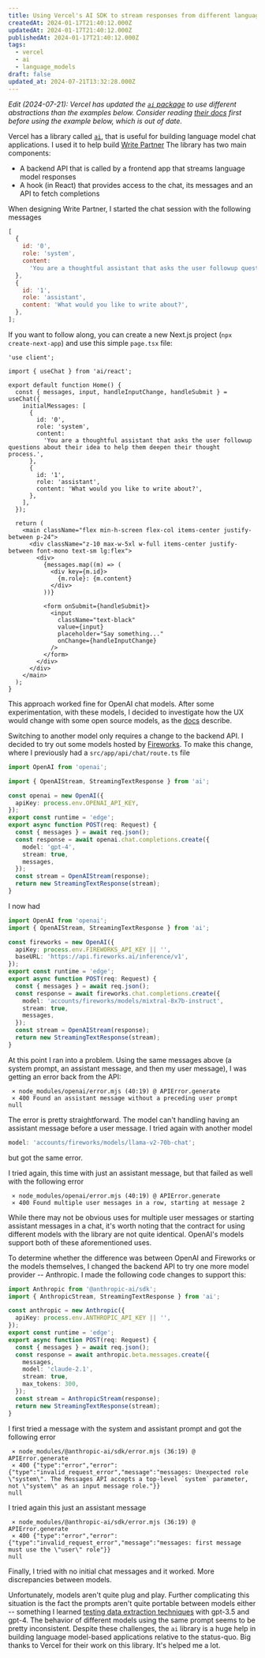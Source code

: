```yaml
---
title: Using Vercel's AI SDK to stream responses from different language models
createdAt: 2024-01-17T21:40:12.000Z
updatedAt: 2024-01-17T21:40:12.000Z
publishedAt: 2024-01-17T21:40:12.000Z
tags:
  - vercel
  - ai
  - language_models
draft: false
updated_at: 2024-07-21T13:32:28.000Z
---
```


_Edit (2024-07-21): Vercel has updated the [`ai` package](https://github.com/vercel/ai) to use different abstractions than the examples below.
Consider reading [their docs](https://sdk.vercel.ai/docs/introduction) first before using the example below, which is out of date._

Vercel has a library called [`ai`](https://github.com/vercel/ai), that is useful for building language model chat applications.
I used it to help build [Write Partner](/projects/write-partner)
The library has two main components:

- A backend API that is called by a frontend app that streams language model responses
- A hook (in React) that provides access to the chat, its messages and an API to fetch completions

When designing Write Partner, I started the chat session with the following messages

```javascript
[
  {
    id: '0',
    role: 'system',
    content:
      'You are a thoughtful assistant that asks the user followup questions about their idea to help them deepen their thought process.',
  },
  {
    id: '1',
    role: 'assistant',
    content: 'What would you like to write about?',
  },
];
```

If you want to follow along, you can create a new Next.js project (`npx create-next-app`) and use this simple `page.tsx` file:

```tsx
'use client';

import { useChat } from 'ai/react';

export default function Home() {
  const { messages, input, handleInputChange, handleSubmit } = useChat({
    initialMessages: [
      {
        id: '0',
        role: 'system',
        content:
          'You are a thoughtful assistant that asks the user followup questions about their idea to help them deepen their thought process.',
      },
      {
        id: '1',
        role: 'assistant',
        content: 'What would you like to write about?',
      },
    ],
  });

  return (
    <main className="flex min-h-screen flex-col items-center justify-between p-24">
      <div className="z-10 max-w-5xl w-full items-center justify-between font-mono text-sm lg:flex">
        <div>
          {messages.map((m) => (
            <div key={m.id}>
              {m.role}: {m.content}
            </div>
          ))}

          <form onSubmit={handleSubmit}>
            <input
              className="text-black"
              value={input}
              placeholder="Say something..."
              onChange={handleInputChange}
            />
          </form>
        </div>
      </div>
    </main>
  );
}
```

This approach worked fine for OpenAI chat models.
After some experimentation, with these models, I decided to investigate how the UX would change with some open source models, as the [docs](https://sdk.vercel.ai/docs) describe.

Switching to another model only requires a change to the backend API.
I decided to try out some models hosted by [Fireworks](https://www.fireworks.ai/).
To make this change, where I previously had a `src/app/api/chat/route.ts` file

```typescript
import OpenAI from 'openai';

import { OpenAIStream, StreamingTextResponse } from 'ai';

const openai = new OpenAI({
  apiKey: process.env.OPENAI_API_KEY,
});
export const runtime = 'edge';
export async function POST(req: Request) {
  const { messages } = await req.json();
  const response = await openai.chat.completions.create({
    model: 'gpt-4',
    stream: true,
    messages,
  });
  const stream = OpenAIStream(response);
  return new StreamingTextResponse(stream);
}
```

I now had

```typescript
import OpenAI from 'openai';
import { OpenAIStream, StreamingTextResponse } from 'ai';

const fireworks = new OpenAI({
  apiKey: process.env.FIREWORKS_API_KEY || '',
  baseURL: 'https://api.fireworks.ai/inference/v1',
});
export const runtime = 'edge';
export async function POST(req: Request) {
  const { messages } = await req.json();
  const response = await fireworks.chat.completions.create({
    model: 'accounts/fireworks/models/mixtral-8x7b-instruct',
    stream: true,
    messages,
  });
  const stream = OpenAIStream(response);
  return new StreamingTextResponse(stream);
}
```

At this point I ran into a problem.
Using the same messages above (a system prompt, an assistant message, and then my user message), I was getting an error back from the API:

```text
 ⨯ node_modules/openai/error.mjs (40:19) @ APIError.generate
 ⨯ 400 Found an assistant message without a preceding user prompt
null
```

The error is pretty straightforward.
The model can't handling having an assistant message before a user message.
I tried again with another model

```typescript
model: 'accounts/fireworks/models/llama-v2-70b-chat';
```

but got the same error.

I tried again, this time with just an assistant message, but that failed as well with the following error

```text
 ⨯ node_modules/openai/error.mjs (40:19) @ APIError.generate
 ⨯ 400 Found multiple user messages in a row, starting at message 2
```

While there may not be obvious uses for multiple user messages or starting assistant messages in a chat, it's worth noting that the contract for using different models with the library are not quite identical.
OpenAI's models support both of these aforementioned uses.

To determine whether the difference was between OpenAI and Fireworks or the models themselves, I changed the backend API to try one more model provider -- Anthropic.
I made the following code changes to support this:

```typescript
import Anthropic from '@anthropic-ai/sdk';
import { AnthropicStream, StreamingTextResponse } from 'ai';

const anthropic = new Anthropic({
  apiKey: process.env.ANTHROPIC_API_KEY || '',
});
export const runtime = 'edge';
export async function POST(req: Request) {
  const { messages } = await req.json();
  const response = await anthropic.beta.messages.create({
    messages,
    model: 'claude-2.1',
    stream: true,
    max_tokens: 300,
  });
  const stream = AnthropicStream(response);
  return new StreamingTextResponse(stream);
}
```

I first tried a message with the system and assistant prompt and got the following error

```text
 ⨯ node_modules/@anthropic-ai/sdk/error.mjs (36:19) @ APIError.generate
 ⨯ 400 {"type":"error","error":{"type":"invalid_request_error","message":"messages: Unexpected role \"system\". The Messages API accepts a top-level `system` parameter, not \"system\" as an input message role."}}
null
```

I tried again this just an assistant message

```text
 ⨯ node_modules/@anthropic-ai/sdk/error.mjs (36:19) @ APIError.generate
 ⨯ 400 {"type":"error","error":{"type":"invalid_request_error","message":"messages: first message must use the \"user\" role"}}
null
```

Finally, I tried with no initial chat messages and it worked.
More discrepancies between models.

Unfortunately, models aren't quite plug and play.
Further complicating this situation is the fact the prompts aren't quite portable between models either -- something I learned [testing data extraction techniques](/posts/2023/promptfoo-and-output-structure) with gpt-3.5 and gpt-4.
The behavior of different models using the same prompt seems to be pretty inconsistent.
Despite these challenges, the `ai` library is a huge help in building language model-based applications relative to the status-quo.
Big thanks to Vercel for their work on this library.
It's helped me a lot.
